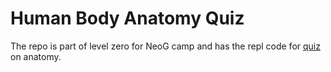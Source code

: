 # Human Body Anatomy Quiz

The repo is part of level zero for NeoG camp and has the repl code for [quiz](https://replit.com/@ShreyTyagi/Anatomy?embed=1&output=1) on anatomy. 
